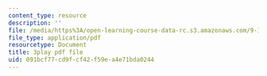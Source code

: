```yaml
---
content_type: resource
description: ''
file: /media/https%3A/open-learning-course-data-rc.s3.amazonaws.com/9-14-brain-structure-and-its-origins-spring-2014/091bcf77cd9fcf42f59ea4e71bda0244_555135.pdf
file_type: application/pdf
resourcetype: Document
title: 3play pdf file
uid: 091bcf77-cd9f-cf42-f59e-a4e71bda0244
---
```

